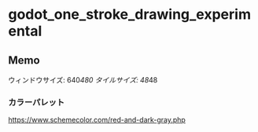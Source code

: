 # godot_one_stroke_drawing_experimental

## Memo
ウィンドウサイズ: 640*480
タイルサイズ: 48*48

### カラーパレット
https://www.schemecolor.com/red-and-dark-gray.php
